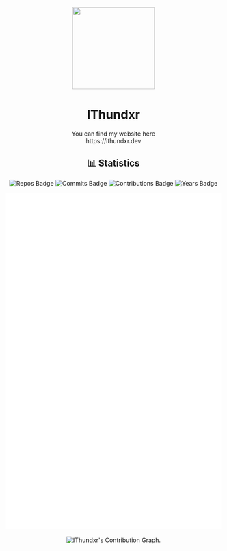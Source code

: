 <div align="center">
  <img src="https://ithundxr.dev/ithundxr_transparent_circle.png" width="192" height="192">
  <h1>IThundxr</h1>
</div>

<div align="center">
  You can find my website here
</br>
  https://ithundxr.dev
</div>

<div align="center">
  <h2>📊 Statistics</h2>
  
  ![Repos Badge](https://badges.strrl.dev/repos/IThundxr) ![Commits Badge](https://badges.strrl.dev/commits/all/IThundxr) ![Contributions Badge](https://badges.strrl.dev/contributions/all/IThundxr) ![Years Badge](https://badges.strrl.dev/years/IThundxr)

  ![Metrics](./github-metrics.svg)
  
  <img height="295em" src="https://github-readme-activity-graph.vercel.app/graph?username=IThundxr&theme=rogue" alt=" IThundxr's Contribution Graph.">
</div>
